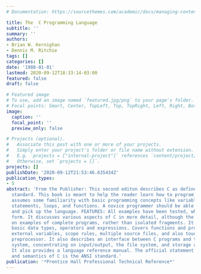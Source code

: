 ```yaml
---
# Documentation: https://sourcethemes.com/academic/docs/managing-content/

title: The  C Programming Language
subtitle: ''
summary: ''
authors:
- Brian W. Kernighan
- Dennis M. Ritchie
tags: []
categories: []
date: '1988-01-01'
lastmod: 2020-09-12T18:33:14-03:00
featured: false
draft: false

# Featured image
# To use, add an image named `featured.jpg/png` to your page's folder.
# Focal points: Smart, Center, TopLeft, Top, TopRight, Left, Right, BottomLeft, Bottom, BottomRight.
image:
  caption: ''
  focal_point: ''
  preview_only: false

# Projects (optional).
#   Associate this post with one or more of your projects.
#   Simply enter your project's folder or file name without extension.
#   E.g. `projects = ["internal-project"]` references `content/project/deep-learning/index.md`.
#   Otherwise, set `projects = []`.
projects: []
publishDate: '2020-09-12T21:53:46.635434Z'
publication_types:
- 5
abstract: 'From the Publisher: This second editon describes C as defined by the ANSI
  standard. This book is meant to help the reader learn how to program in C. The book
  assumes some familiarity with basic programming concepts like variables, assignment
  statements, loops, and functions. A novice programmer should be able to read along
  and pick up the language. FEATURES: All examples have been tested, which is in machine-readable
  form. It discusses various aspects of C in more detail, although the emphasis is
  on examples of complete programs, rather than isolated fragments. It deals with
  basic data types, operators and expressions. Covers functions and program structure,
  external variables, scope rules, multiple source files, and also touches on the
  preprocessor. It also describes an interface between C programs and the UNIX operating
  system, concentrating on input/output, the file system, and storage allocation.
  It also provides a language reference manual. The official statement of the syntax
  and semantics of C is the ANSI standard.'
publication: '*Prentice Hall Professional Technical Reference*'
---
```

